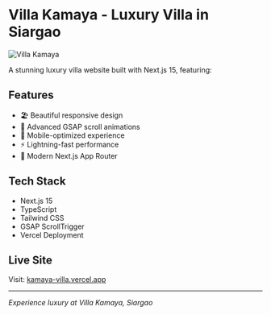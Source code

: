 # Villa Kamaya - Luxury Villa in Siargao

![Villa Kamaya](https://kamaya-villa.vercel.app/assets/images/hero/hero-image-villa-frontwebp.webp)

A stunning luxury villa website built with Next.js 15, featuring:

## Features
- 🏖️ Beautiful responsive design
- 🎨 Advanced GSAP scroll animations
- 📱 Mobile-optimized experience
- ⚡ Lightning-fast performance
- 🎯 Modern Next.js App Router

## Tech Stack
- Next.js 15
- TypeScript
- Tailwind CSS
- GSAP ScrollTrigger
- Vercel Deployment

## Live Site
Visit: [kamaya-villa.vercel.app](https://kamaya-villa.vercel.app)

---
*Experience luxury at Villa Kamaya, Siargao*
